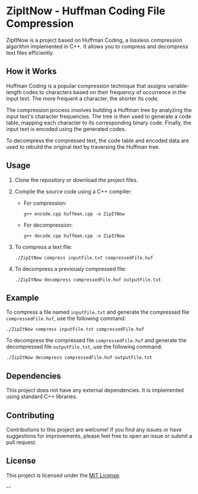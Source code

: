 

# ZipItNow - Huffman Coding File Compression

ZipItNow is a project based on Huffman Coding, a lossless compression algorithm implemented in C++. It allows you to compress and decompress text files efficiently.

## How it Works

Huffman Coding is a popular compression technique that assigns variable-length codes to characters based on their frequency of occurrence in the input text. The more frequent a character, the shorter its code.

The compression process involves building a Huffman tree by analyzing the input text's character frequencies. The tree is then used to generate a code table, mapping each character to its corresponding binary code. Finally, the input text is encoded using the generated codes.

To decompress the compressed text, the code table and encoded data are used to rebuild the original text by traversing the Huffman tree.

## Usage

1. Clone the repository or download the project files.

2. Compile the source code using a C++ compiler:
   - For compression:
     ```shell
     g++ encode.cpp huffman.cpp -o ZipItNow
     ```

   - For decompression:
     ```shell
     g++ decode.cpp huffman.cpp -o ZipItNow
     ```

3. To compress a text file:
   ```shell
   ./ZipItNow compress inputFile.txt compressedFile.huf
   ```

4. To decompress a previously compressed file:
   ```shell
   ./ZipItNow decompress compressedFile.huf outputFile.txt
   ```

## Example

To compress a file named `inputFile.txt` and generate the compressed file `compressedFile.huf`, use the following command:
```shell
./ZipItNow compress inputFile.txt compressedFile.huf
```

To decompress the compressed file `compressedFile.huf` and generate the decompressed file `outputFile.txt`, use the following command:
```shell
./ZipItNow decompress compressedFile.huf outputFile.txt
```

## Dependencies

This project does not have any external dependencies. It is implemented using standard C++ libraries.

## Contributing

Contributions to this project are welcome! If you find any issues or have suggestions for improvements, please feel free to open an issue or submit a pull request.

## License

This project is licensed under the [MIT License](LICENSE).

--
